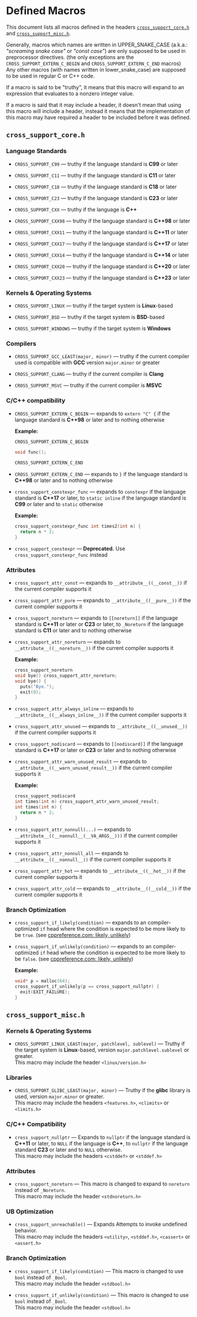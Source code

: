 <!--
  Copyright (c) 2022 Michael Federczuk
  SPDX-License-Identifier: CC-BY-SA-4.0
-->

<!-- markdownlint-disable no-duplicate-heading -->

# Defined Macros #

This document lists all macros defined in the headers [`cross_support_core.h`](headers/cross_support_core.h) and
[`cross_support_misc.h`](headers/cross_support_misc.h).

Generally, macros which names are written in UPPER\_SNAKE\_CASE (a.k.a.: _"screaming snake case"_ or _"const case"_) are
only supposed to be used in preprocessor directives. (the only exceptions are the `CROSS_SUPPORT_EXTERN_C_BEGIN` and
`CROSS_SUPPORT_EXTERN_C_END` macros)  
Any other macros (with names written in lower\_snake\_case) are supposed to be used in regular C or C++ code.

If a macro is said to be "truthy", it means that this macro will expand to an expression that evaluates to a nonzero
integer value.

If a macro is said that it may include a header, it doesn't mean that using this macro will include a header, instead it
means that the implementation of this macro may have required a header to be included before it was defined.

## `cross_support_core.h` ##

### Language Standards ###

* `CROSS_SUPPORT_C99` — truthy if the language standard is **C99** or later

* `CROSS_SUPPORT_C11` — truthy if the language standard is **C11** or later

* `CROSS_SUPPORT_C18` — truthy if the language standard is **C18** or later

* `CROSS_SUPPORT_C23` — truthy if the language standard is **C23** or later

* `CROSS_SUPPORT_CXX` — truthy if the language is **C++**

* `CROSS_SUPPORT_CXX98` — truthy if the language standard is **C++98** or later

* `CROSS_SUPPORT_CXX11` — truthy if the language standard is **C++11** or later

* `CROSS_SUPPORT_CXX17` — truthy if the language standard is **C++17** or later

* `CROSS_SUPPORT_CXX14` — truthy if the language standard is **C++14** or later

* `CROSS_SUPPORT_CXX20` — truthy if the language standard is **C++20** or later

* `CROSS_SUPPORT_CXX23` — truthy if the language standard is **C++23** or later

### Kernels & Operating Systems ###

* `CROSS_SUPPORT_LINUX` — truthy if the target system is **Linux**-based

* `CROSS_SUPPORT_BSD` — truthy if the target system is **BSD**-based

* `CROSS_SUPPORT_WINDOWS` — truthy if the target system is **Windows**

### Compilers ###

* `CROSS_SUPPORT_GCC_LEAST(major, minor)` — truthy if the current compiler used is compatible with **GCC** version
  `major.minor` or greater

* `CROSS_SUPPORT_CLANG` — truthy if the current compiler is **Clang**

* `CROSS_SUPPORT_MSVC` — truthy if the current compiler is **MSVC**

### C/C++ compatibility ###

* `CROSS_SUPPORT_EXTERN_C_BEGIN` — expands to `extern "C" {` if the language standard is **C++98** or later and
  to nothing otherwise

  **Example:**

  ```c
  CROSS_SUPPORT_EXTERN_C_BEGIN

  void func();

  CROSS_SUPPORT_EXTERN_C_END
  ```

* `CROSS_SUPPORT_EXTERN_C_END` — expands to `}` if the language standard is **C++98** or later and to nothing otherwise

* `cross_support_constexpr_func` — expands to `constexpr` if the language standard is **C++17** or later,
  to `static inline` if the language standard is **C99** or later and to `static` otherwise

  **Example:**

  ```c
  cross_support_constexpr_func int times2(int n) {
  	return n * 2;
  }
  ```

* `cross_support_constexpr` — **Deprecated.** Use `cross_support_constexpr_func` instead

### Attributes ###

* `cross_support_attr_const` — expands to `__attribute__((__const__))` if the current compiler supports it

* `cross_support_attr_pure` — expands to `__attribute__((__pure__))` if the current compiler supports it

* `cross_support_noreturn` — expands to `[[noreturn]]` if the language standard is **C++11** or later or
  **C23** or later, to `_Noreturn` if the language standard is **C11** or later and to nothing otherwise

* `cross_support_attr_noreturn` — expands to `__attribute__((__noreturn__))` if the current compiler supports it

  **Example:**

  ```c
  cross_support_noreturn
  void bye() cross_support_attr_noreturn;
  void bye() {
  	puts("Bye.");
  	exit(0);
  }
  ```

* `cross_support_attr_always_inline` — expands to `__attribute__((__always_inline__))` if the current compiler supports
  it

* `cross_support_attr_unused` — expands to `__attribute__((__unused__))` if the current compiler supports it

* `cross_support_nodiscard` — expands to `[[nodiscard]]` if the language standard is **C++17** or later or
  **C23** or later and to nothing otherwise

* `cross_support_attr_warn_unused_result` — expands to `__attribute__((__warn_unused_result__))` if the current compiler
  supports it

  **Example:**

  ```c
  cross_support_nodiscard
  int times(int n) cross_support_attr_warn_unused_result;
  int times(int n) {
  	return n * 2;
  }
  ```

* `cross_support_attr_nonnull(...)` — expands to `__attribute__((__nonnull__(__VA_ARGS__)))` if the current compiler
  supports it

* `cross_support_attr_nonnull_all` — expands to `__attribute__((__nonnull__))` if the current compiler supports it

* `cross_support_attr_hot` — expands to `__attribute__((__hot__))` if the current compiler supports it

* `cross_support_attr_cold` — expands to `__attribute__((__cold__))` if the current compiler supports it

### Branch Optimization ###

* `cross_support_if_likely(condition)` — expands to an compiler-optimized `if` head where the condition is expected to
  be more likely to be `true`. (see [cppreference.com: likely, unlikely])

* `cross_support_if_unlikely(condition)` — expands to an compiler-optimized `if` head where the condition is expected to
  be more likely to be `false`. (see [cppreference.com: likely, unlikely])

  **Example:**

  ```c
  void* p = malloc(64);
  cross_support_if_unlikely(p == cross_support_nullptr) {
  	exit(EXIT_FAILURE);
  }
  ```

[cppreference.com: likely, unlikely]: <https://en.cppreference.com/w/cpp/language/attributes/likely> "C++ attribute: likely, unlikely (since C++20) - cppreference.com"

## `cross_support_misc.h` ##

### Kernels & Operating Systems ###

* `CROSS_SUPPORT_LINUX_LEAST(major, patchlevel, sublevel)` — Truthy if the target system is **Linux**-based,
  version `major.patchlevel.sublevel` or greater.  
  This macro may include the header `<linux/version.h>`

### Libraries ###

* `CROSS_SUPPORT_GLIBC_LEAST(major, minor)` — Truthy if the **glibc** library is used, version `major.minor` or
  greater.  
  This macro may include the headers `<features.h>`, `<climits>` or `<limits.h>`

### C/C++ Compatibility ###

* `cross_support_nullptr` — Expands to `nullptr` if the language standard is **C++11** or later,
  to `NULL` if the language is **C++**,
  to `nullptr` if the language standard **C23** or later and to `NULL` otherwise.  
  This macro may include the headers `<cstddef>` or `<stddef.h>`

### Attributes ###

* `cross_support_noreturn` — This macro is changed to expand to `noreturn` instead of `_Noreturn`.  
  This macro may include the header `<stdnoreturn.h>`

### UB Optimization ###

* `cross_support_unreachable()` — Expands Attempts to invoke undefined behavior.  
  This macro may include the headers `<utility>`, `<stddef.h>`, `<cassert>` or `<assert.h>`

### Branch Optimization ###

* `cross_support_if_likely(condition)` — This macro is changed to use `bool` instead of `_Bool`.  
  This macro may include the header `<stdbool.h>`

* `cross_support_if_unlikely(condition)` — This macro is changed to use `bool` instead of `_Bool`.  
  This macro may include the header `<stdbool.h>`
